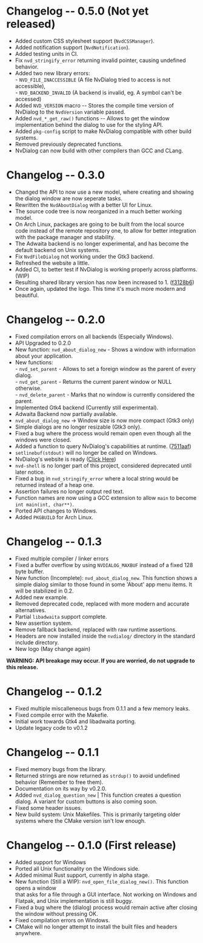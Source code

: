 # Changelog -- 0.5.0 (Not yet released)

- Added custom CSS stylesheet support (`NvdCSSManager`).
- Added notification support (`NvdNotification`).
- Added testing units in CI.
- Fix `nvd_stringify_error` returning invalid pointer, causing undefined behavior.
- Added two new library errors:\
        - `NVD_FILE_INACCESSIBLE` (A file NvDialog tried to access is not accessible),\
        - `NVD_BACKEND_INVALID`   (A backend is invalid, eg. A symbol can't be accessed)
- Added `NVD_VERSION` macro -- Stores the compile time version of NvDialog to the `NvdVersion` variable passed.
- Added `nvd_*_get_raw()` functions -- Allows to get the window implementation behind the dialog to use for the styling API.
- Added `pkg-config` script to make NvDialog compatible with other build systems.
- Removed previously deprecated functions.
- NvDialog can now build with other compilers than GCC and CLang.

# Changelog -- 0.3.0

- Changed the API to now use a new model, where creating and showing the dialog window are now seperate tasks.
- Rewritten the `NvdAboutDialog` with a better UI for Linux.
- The source code tree is now reorganized in a much better working model.
- On Arch Linux, packages are going to be built from the local source code instead of the remote repository one, to allow for better integration with the package manager and stability.
- The Adwaita backend is no longer experimental, and has become the default backend on Unix systems.
- Fix `NvdFileDialog` not working under the Gtk3 backend.
- Refreshed the website a little.
- Added CI, to better test if NvDialog is working properly across platforms. (WIP)
- Resulting shared library version has now been increased to 1. ([f3128b6]())
- Once again, updated the logo. This time it's much more modern and beautiful.

# Changelog -- 0.2.0

- Fixed compilation errors on all backends (Especially Windows).
- API Upgraded to 0.2.0
- New function: `nvd_about_dialog_new` - Shows a window with information about your application.
- New functions:\
        - `nvd_set_parent` - Allows to set a foreign window as the parent of every dialog.\
        - `nvd_get_parent` - Returns the current parent window or NULL otherwise.\
        - `nvd_delete_parent` - Marks that no window is currently considered the parent.
- Implemented Gtk4 backend (Currently still experimental).
- Adwaita Backend now partially available.
- `nvd_about_dialog_new` -> Window size is now more compact (Gtk3 only)
- Simple dialogs are no longer resizable (Gtk3 only).
- Fixed a bug where the process would remain open even though all the windows were closed.
- Added a function to query NvDialog's capabilities at runtime. ([7511aaf](https://github.com/AndroGR/nvdialog/commit/7511aaf9cc1976c81c134feecea3248895f2f133))
- `setlinebuf(stdout)` will no longer be called on Windows.
- NvDialog's website is ready ([Click Here](https://androgr.github.io/libnvdialog/))
- `nvd-shell` is no longer part of this project, considered deprecated until later notice.
- Fixed a bug in `nvd_stringify_error` where a local string would be returned instead of a heap one.
- Assertion failures no longer output red text.
- Function names are now using a GCC extension to allow `main` to become `int main(int, char**)`.
- Ported API changes to Windows.
- Added `PKGBUILD` for Arch Linux.

# Changelog -- 0.1.3

- Fixed multiple compiler / linker errors
- Fixed a buffer overflow by using `NVDIALOG_MAXBUF` instead of a fixed 128 byte buffer.
- New function (Incomplete): `nvd_about_dialog_new`. This function shows a simple dialog similar to those found in some 'About' app menu items. It will be stabilized in 0.2.
- Added new example.
- Removed deprecated code, replaced with more modern and accurate alternatives.
- Partial `libadwaita` support complete.
- New assertion system.
- Remove fallback backend, replaced with raw runtime assertions.
- Headers are now installed inside the `nvdialog/` directory in the standard include directory.
- New logo (May change again)

**WARNING: API breakage may occur. If you are worried, do not upgrade to this release.**

# Changelog -- 0.1.2

- Fixed multiple miscalleneous bugs from 0.1.1 and a few memory leaks.
- Fixed compile error with the Makefie.
- Initial work towards Gtk4 and libadwaita porting.
- Update legacy code to v0.1.2

# Changelog -- 0.1.1

- Fixed memory bugs from the library.
- Returned strings are now returned as `strdup()` to avoid undefined behavior (Remember to free them).
- Documentation on its way by v0.2.0.
- Added `nvd_dialog_question_new` | This function creates a question dialog. A variant for custom buttons is also coming soon.
- Fixed some header issues.
- New build system: Unix Makefiles. This is primarily targeting older systems where the CMake version isn't low enough.

# Changelog -- 0.1.0 (First release)
- Added support for Windows
- Ported all Unix functionality on the Windows side.
- Added minimal Rust support, currently in alpha stage.
- New function (Still a WIP): `nvd_open_file_dialog_new()`. This function opens a window\
that asks for a file through a GUI interface. Not working on Windows and Flatpak, and Unix implementation is still buggy.
- Fixed a bug where the (dialog) process would remain active after closing the window without pressing OK.
- Fixed compilation errors on Windows.
- CMake will no longer attempt to install the built files and headers anywhere.

